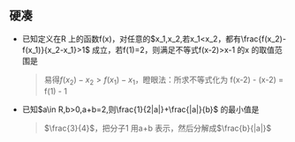 ## 硬凑

- 已知定义在R 上的函数f(x)，对任意的$x_1,x_2,若x_1<x_2，都有\frac{f(x_2)-f(x_1)}{x_2-x_1}>1$ 成立，若f(1)=2，则满足不等式f(x-2)>x-1 的x 的取值范围是

  > 易得$f(x_2)-x_2>f(x_1)-x_1$，瞪眼法：所求不等式化为 f(x-2) - (x-2) = f(1) - 1

- 已知$a\in R,b>0,a+b=2,则\frac{1}{2|a|}+\frac{|a|}{b}$ 的最小值是

  > $\frac{3}{4}$，把分子1 用a+b 表示，然后分解成$\frac{b}{|a|}$